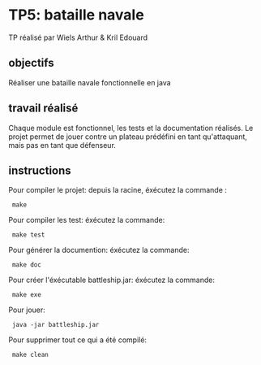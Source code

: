 TP5: bataille navale
====================

TP réalisé par Wiels Arthur & Kril Edouard

objectifs
---------

Réaliser une bataille navale fonctionnelle en java

travail réalisé
---------------

Chaque module est fonctionnel, les tests et la documentation réalisés.
Le projet permet de jouer contre un plateau prédéfini en tant qu'attaquant, mais pas en tant que défenseur.

instructions
------------

Pour compiler le projet: depuis la racine, éxécutez la commande :

     make

Pour compiler les test: éxécutez la commande:

     make test

Pour générer la documention: éxécutez la commande:

     make doc

Pour créer l'éxécutable battleship.jar: éxécutez la commande:

     make exe

Pour jouer:

     java -jar battleship.jar

Pour supprimer tout ce qui a été compilé:

     make clean